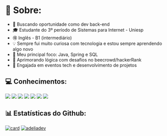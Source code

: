 # 📝 Sobre:
* 🔎 Buscando oportunidade como dev back-end
* 🎓 Estudante do 3º período de Sistemas para Internet - Uniesp
* 🉐 Inglês - B1 (intermediário)
* 💡 Sempre fui muito curiosa com tecnologia e estou sempre aprendendo algo novo
* 🎯 Meu principal foco: Java, Spring e SQL
* 🧠 Aprimorando lógica com desafios no beecrowd/hackerRank
* 🤝 Engajada em eventos tech e desenvolvimento de projetos

## 💻 Conhecimentos:
<p>
  <img src="https://img.shields.io/badge/Java-ED8B00?style=for-the-badge&logo=openjdk&logoColor=white">
  <img src="https://img.shields.io/badge/Spring-6DB33F?style=for-the-badge&logo=spring&logoColor=white">
  <img src="https://img.shields.io/badge/Python-14354C?style=for-the-badge&logo=python&logoColor=white">
  <img src="https://img.shields.io/badge/Microsoft_SQL_Server-CC2927?style=for-the-badge&logo=microsoft-sql-server&logoColor=white">
  <img src="https://img.shields.io/badge/HTML5-CC0000?style=for-the-badge&logo=html5&logoColor=white">
  <img src="https://img.shields.io/badge/CSS3-1572B6?style=for-the-badge&logo=css3&logoColor=white">
  <img src="https://img.shields.io/badge/Git-E34F26?style=for-the-badge&logo=git&logoColor=white">
</p>

## 📊 Estatísticas do Github:
[![card](https://github-readme-stats.vercel.app/api?username=adeliadev&theme=dark&show_icons=true)](https://github.com/anuraghazra/github-readme-stats)
[![adeliadev](https://github-readme-stats.vercel.app/api/top-langs/?username=adeliadev&layout=compact&theme=dark)](https://github.com/anuraghazra/github-readme-stats)
